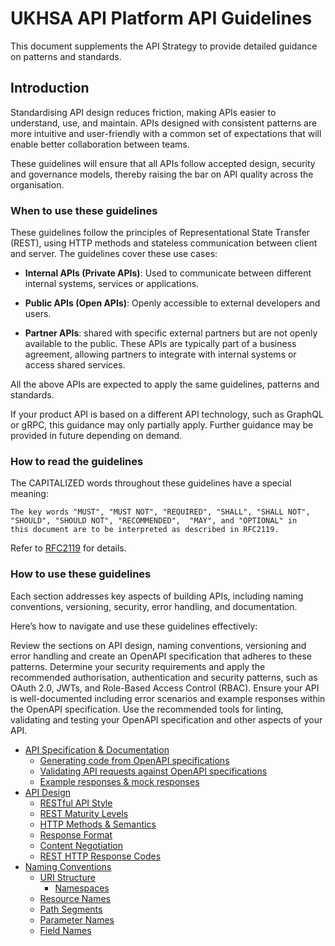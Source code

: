 # UKHSA API Platform API Guidelines

This document supplements the API Strategy to provide detailed guidance on patterns and standards.

## Introduction

Standardising API design reduces friction, making APIs easier to understand, use, and maintain. APIs designed with consistent patterns are more intuitive and user-friendly with a common set of expectations that will enable better collaboration between teams.

These guidelines will ensure that all APIs follow accepted design, security and governance models, thereby raising the bar on API quality across the organisation.

### When to use these guidelines

These guidelines follow the principles of Representational State Transfer (REST), using HTTP methods and stateless communication between client and server. The guidelines cover these use cases:

- **Internal APIs (Private APIs)**: Used to communicate between different internal systems, services or applications.

- **Public APIs (Open APIs)**: Openly accessible to external developers and users.

- **Partner APIs**: shared with specific external partners but are not openly available to the public. These APIs are typically part of a business agreement, allowing partners to integrate with internal systems or access shared services.

All the above APIs are expected to apply the same guidelines, patterns and standards.

If your product API is based on a different API technology, such as GraphQL or gRPC, this guidance may only partially apply. Further guidance may be provided in future depending on demand.

### How to read the guidelines

The CAPITALIZED words throughout these guidelines have a special meaning:

```text
The key words "MUST", "MUST NOT", "REQUIRED", "SHALL", "SHALL NOT",
"SHOULD", "SHOULD NOT", "RECOMMENDED",  "MAY", and "OPTIONAL" in 
this document are to be interpreted as described in RFC2119.
```

Refer to [RFC2119](https://datatracker.ietf.org/doc/html/rfc2119) for details.

### How to use these guidelines

Each section addresses key aspects of building APIs, including naming conventions, versioning, security, error handling, and documentation.

Here’s how to navigate and use these guidelines effectively:

Review the sections on API design, naming conventions, versioning and error handling and create an OpenAPI specification that adheres to these patterns.
Determine your security requirements and apply the recommended authorisation, authentication and security patterns, such as OAuth 2.0, JWTs, and Role-Based Access Control (RBAC).
Ensure your API is well-documented including error scenarios and example responses within the OpenAPI specification.
Use the recommended tools for linting, validating and testing your OpenAPI specification and other aspects of your API.

- [API Specification \& Documentation](api-specifications-and-documentation.md#api-specification--documentation)
  - [Generating code from OpenAPI specifications](api-specifications-and-documentation.md#generating-code-from-openapi-specifications)
  - [Validating API requests against OpenAPI specifications](api-specifications-and-documentation.md#validating-api-requests-against-openapi-specifications)
  - [Example responses \& mock responses](api-specifications-and-documentation.md#example-responses--mock-responses)
- [API Design](api-design.md#api-design)
  - [RESTful API Style](api-design.md#restful-api-style)
  - [REST Maturity Levels](api-design.md#rest-maturity-levels)
  - [HTTP Methods \& Semantics](api-design.md#http-methods--semantics)
  - [Response Format](api-design.md#response-format)
  - [Content Negotiation](api-design.md#content-negotiation)
  - [REST HTTP Response Codes](api-design.md#rest-http-response-codes)
- [Naming Conventions](naming-conventions.md#naming-conventions)
  - [URI Structure](naming-conventions.md#uri-structure)
    - [Namespaces](naming-conventions.md#namespaces)
  - [Resource Names](naming-conventions.md#resource-names)
  - [Path Segments](naming-conventions.md#path-segments)
  - [Parameter Names](naming-conventions.md#parameter-names)
  - [Field Names](naming-conventions.md#field-names)
  